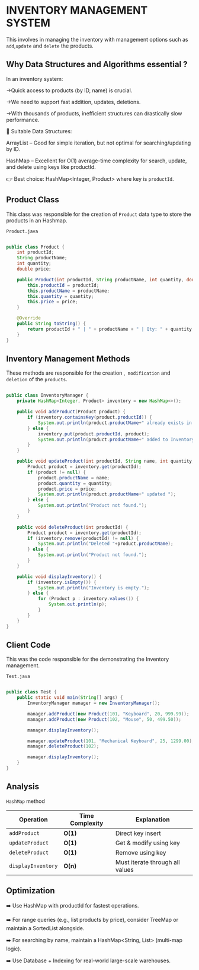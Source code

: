 # INVENTORY MANAGEMENT SYSTEM

This involves in managing the inventory with management options such as ```add```,```update``` and ```delete``` the products.

## Why Data Structures and Algorithms essential ?

In an inventory system:

->Quick access to products (by ID, name) is crucial.

->We need to support fast addition, updates, deletions.

->With thousands of products, inefficient structures can drastically slow performance.

🔹 Suitable Data Structures:

ArrayList – Good for simple iteration, but not optimal for searching/updating by ID.

HashMap – Excellent for O(1) average-time complexity for search, update, and delete using keys like productId.

👉 Best choice: HashMap<Integer, Product> where key is ```productId```.

## Product Class

This class was responsible for the creation of ```Product``` data type to store the products in an Hashmap.

```Product.java```

``` java

public class Product {
    int productId;
    String productName;
    int quantity;
    double price;

    public Product(int productId, String productName, int quantity, double price) {
        this.productId = productId;
        this.productName = productName;
        this.quantity = quantity;
        this.price = price;
    }

    @Override
    public String toString() {
        return productId + " | " + productName + " | Qty: " + quantity + " | Price: " + price;
    }
}

```

## Inventory Management Methods

These methods are responsible for the creation ,``` modification``` and ```deletion``` of the ```products```.

``` java

public class InventoryManager {
    private HashMap<Integer, Product> inventory = new HashMap<>();

    public void addProduct(Product product) {
        if (inventory.containsKey(product.productId)) {
            System.out.println(product.productName+" already exists in Inventory");
        } else {
            inventory.put(product.productId, product);
            System.out.println(product.productName+" added to Inventory");
        }
    }

    public void updateProduct(int productId, String name, int quantity, double price) {
        Product product = inventory.get(productId);
        if (product != null) {
            product.productName = name;
            product.quantity = quantity;
            product.price = price;
            System.out.println(product.productName+" updated ");
        } else {
            System.out.println("Product not found.");
        }
    }

    public void deleteProduct(int productId) {
        Product product = inventory.get(productId);
        if (inventory.remove(productId) != null) {
            System.out.println("Deleted "+product.productName);
        } else {
            System.out.println("Product not found.");
        }
    }

    public void displayInventory() {
        if (inventory.isEmpty()) {
            System.out.println("Inventory is empty.");
        } else {
            for (Product p : inventory.values()) {
                System.out.println(p);
            }
        }
    }
}

```

## Client Code

This was the code responsible for the demonstrating the Inventory management.

```Test.java```

``` java

public class Test {
    public static void main(String[] args) {
        InventoryManager manager = new InventoryManager();

        manager.addProduct(new Product(101, "Keyboard", 20, 999.99));
        manager.addProduct(new Product(102, "Mouse", 50, 499.50));

        manager.displayInventory();

        manager.updateProduct(101, "Mechanical Keyboard", 25, 1299.00);
        manager.deleteProduct(102);

        manager.displayInventory();
    }
}

```

## Analysis

```HashMap``` method

| Operation          | Time Complexity | Explanation                     |
| ------------------ | --------------- | ------------------------------- |
| `addProduct`       | **O(1)**        | Direct key insert               |
| `updateProduct`    | **O(1)**        | Get & modify using key          |
| `deleteProduct`    | **O(1)**        | Remove using key                |
| `displayInventory` | **O(n)**        | Must iterate through all values |

## Optimization

➡️ Use HashMap with productId for fastest operations.

➡️ For range queries (e.g., list products by price), consider TreeMap or maintain a SortedList alongside.

➡️ For searching by name, maintain a HashMap<String, List<Product>> (multi-map logic).

➡️ Use Database + Indexing for real-world large-scale warehouses.
